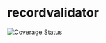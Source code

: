 # recordvalidator

[![Coverage Status](https://coveralls.io/repos/github/brotherlogic/recordvalidator/badge.svg)](https://coveralls.io/github/brotherlogic/recordvalidator)
